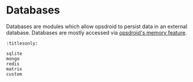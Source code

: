 # Databases

Databases are modules which allow opsdroid to persist data in an external database. Databases are mostly accessed via [opsdroid's memory feature](../skills/memory.md).

```{toctree}
:titlesonly:

sqlite
mongo
redis
matrix
custom
```
